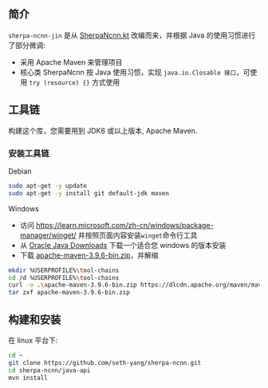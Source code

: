 ## 简介
`sherpa-ncnn-jin` 是从 [SherpaNcnn.kt](../android/SherpaNcnn/app/src/main/java/com/k2fsa/sherpa/ncnn/SherpaNcnn.kt) 改编而来，并根据 Java 的使用习惯进行了部分微调:
- 采用 Apache Maven 来管理项目
- 核心类 SherpaNcnn 按 Java 使用习惯，实现 `java.io.Closable 接口`，可使用 `try (resource) {}` 方式使用

## 工具链
构建这个库，您需要用到 JDK8 或以上版本, Apache Maven.
### 安装工具链
Debian
```bash
sudo apt-get -y update
sudo apt-get -y install git default-jdk maven
```
Windows

- 访问 https://learn.microsoft.com/zh-cn/windows/package-manager/winget/ 并按照页面内容安装`winget`命令行工具
- 从 [Oracle Java Downloads](https://www.oracle.com/java/technologies/downloads/) 下载一个适合您 windows 的版本安装
- 下载 [apache-maven-3.9.6-bin.zip](https://dlcdn.apache.org/maven/maven-3/3.9.6/binaries/apache-maven-3.9.6-bin.zip)，并解缩
```bash
mkdir %USERPROFILE%\tool-chains
cd /d %USERPROFILE%\tool-chains
curl -o .\apache-maven-3.9.6-bin.zip https://dlcdn.apache.org/maven/maven-3/3.9.6/binaries/apache-maven-3.9.6-bin.zip
tar zxf apache-maven-3.9.6-bin.zip

```

## 构建和安装
在 linux 平台下:
```bash
cd ~
git clone https://github.com/seth-yang/sherpa-ncnn.git
cd sherpa-ncnn/java-api
mvn install
```